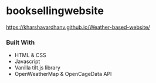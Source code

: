 # booksellingwebsite

https://kharshavardhanv.github.io/Weather-based-website/

 ### Built With
 
* HTML & CSS
* Javascript
* Vanilla tilt.js library
* OpenWeatherMap & OpenCageData API
